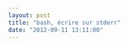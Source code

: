 ```yaml
---
layout: post
title: "bash, écrire sur stderr"
date: "2012-09-11 13:11:00"
---
```

<script src="http://pastebin.com/embed_js.php?i=aB8Q0wBs"></script>

<div style="height: 0; overflow: hidden;">redirection</div>
